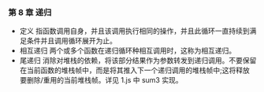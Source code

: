 ### 第 8 章 递归

- 定义 指函数调用自身，并且该调用执行相同的操作，并且此循环一直持续到满足条件并且调用循环展开为止。
- 相互递归 两个或多个函数在递归循环种相互调用时，这称为相互递归。
- 尾递归 消除对堆栈的依赖，将该部分结果作为参数转发到递归调用。不要保留在当前函数的堆栈帧中，而是将其推入下一个递归调用的堆栈帧中;这将释放要删除/重用的当前堆栈帧。详见 1.js 中 sum3 实现。
